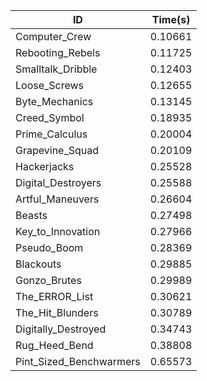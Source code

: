 |ID|Time(s)|
|-|-|
|Computer_Crew|0.10661|
|Rebooting_Rebels|0.11725|
|Smalltalk_Dribble|0.12403|
|Loose_Screws|0.12655|
|Byte_Mechanics|0.13145|
|Creed_Symbol|0.18935|
|Prime_Calculus|0.20004|
|Grapevine_Squad|0.20109|
|Hackerjacks|0.25528|
|Digital_Destroyers|0.25588|
|Artful_Maneuvers|0.26604|
|Beasts|0.27498|
|Key_to_Innovation|0.27966|
|Pseudo_Boom|0.28369|
|Blackouts|0.29885|
|Gonzo_Brutes|0.29989|
|The_ERROR_List|0.30621|
|The_Hit_Blunders|0.30789|
|Digitally_Destroyed|0.34743|
|Rug_Heed_Bend|0.38808|
|Pint_Sized_Benchwarmers|0.65573|
